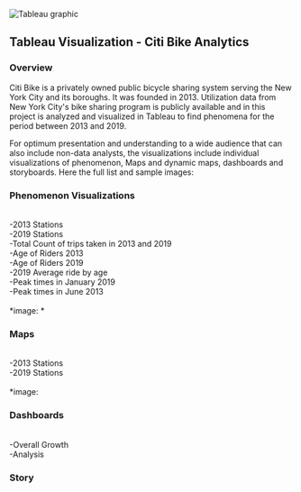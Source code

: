 
![Tableau graphic](https://user-images.githubusercontent.com/68960541/113519453-4577b380-955a-11eb-82da-91b94226f119.jpg)

## Tableau Visualization - Citi Bike Analytics
### Overview

Citi Bike is a privately owned public bicycle sharing system serving the New York City and its boroughs. It was founded in 2013. Utilization data from New York City's bike sharing program is publicly available and in this project is analyzed and visualized in Tableau to find phenomena for the period between 2013 and 2019.

For optimum presentation and understanding to a wide audience that can also include non-data analysts, the visualizations include individual visualizations of phenomenon, Maps and dynamic maps, dashboards and storyboards. Here the full list and sample images:

### Phenomenon Visualizations<br/>
<br/>
-2013 Stations<br/>
-2019 Stations<br/>
-Total Count of trips taken in 2013 and 2019<br/>
-Age of Riders 2013<br/>
-Age of Riders 2019<br/>
-2019 Average ride by age<br/>
-Peak times in January 2019<br/>
-Peak times in June 2013<br/>
<br/>
*image:   *



### Maps<br/>
<br/>
-2013 Stations<br/>
-2019 Stations<br/>
<br/>
*image:

### Dashboards<br/>
<br/>
-Overall Growth<br/>
-Analysis<br/>

### Story<br/>
<br/>














